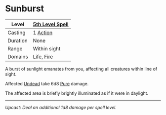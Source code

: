 # Sunburst

| Level    | [5th Level Spell](5th%20Level%20Spells.md)                                   |
| -------- | ---------------------------------------------------------------------------- |
| Casting  | 1 [Action](../../../../Game%20Procedures/Core%20Procedures/Action.md)        |
| Duration | None                                                                         |
| Range    | Within sight                                                                 |
| Domains  | [Life](../../Spell%20Domains/Life.md), [Fire](../../Spell%20Domains/Fire.md) |

A burst of sunlight emanates from you, affecting all creatures within line of sight.

Affected [Undead](../../../../Resources%20for%20GMs/Creature%20Types/Undead.md) take 6d8 [Pure](../../../../Game%20Procedures/Combat/Damage%20Types/Pure.md) damage.

The affected area is briefly brightly illuminated as if it were in daylight.

---
*Upcast: Deal an additional 1d8 damage per spell level.*
